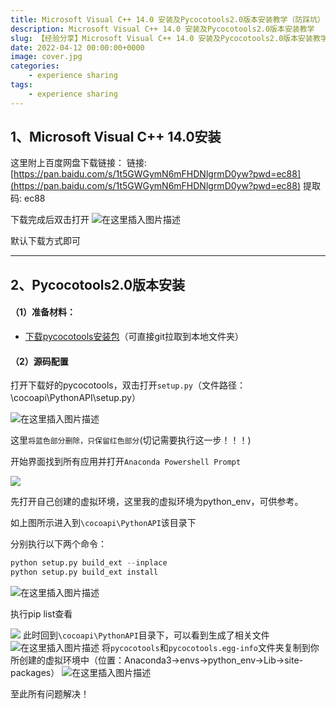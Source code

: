 ```yaml
---
title: Microsoft Visual C++ 14.0 安装及Pycocotools2.0版本安装教学（防踩坑）
description: Microsoft Visual C++ 14.0 安装及Pycocotools2.0版本安装教学
slug: 【经验分享】Microsoft Visual C++ 14.0 安装及Pycocotools2.0版本安装教学（防踩坑）
date: 2022-04-12 00:00:00+0000
image: cover.jpg
categories:
    - experience sharing
tags:
    - experience sharing
---
```




## 1、Microsoft Visual C++ 14.0安装

这里附上百度网盘下载链接：
链接: [https://pan.baidu.com/s/1t5GWGymN6mFHDNlgrmD0yw?pwd=ec88](https://pan.baidu.com/s/1t5GWGymN6mFHDNlgrmD0yw?pwd=ec88) 提取码: ec88

下载完成后双击打开
![在这里插入图片描述](https://img-blog.csdnimg.cn/04150c3c158c4baab13f0646ab6bb578.png)


默认下载方式即可 

---

## 2、Pycocotools2.0版本安装

#### （1）准备材料：

* [下载pycocotools安装包](https://github.com/cocodataset/cocoapi)（可直接git拉取到本地文件夹）

#### （2）源码配置

打开下载好的pycocotools，双击打开`setup.py`（文件路径：\cocoapi\PythonAPI\setup.py）

![在这里插入图片描述](https://img-blog.csdnimg.cn/985a37a42b1043bc9dc87d3c3e4e1d0f.png)


这里`将蓝色部分删除，只保留红色部分`(切记需要执行这一步！！！)

开始界面找到所有应用并打开`Anaconda Powershell Prompt`

![](https://img-blog.csdnimg.cn/9ad6e210127c49c9bfb16f9fd9b65968.png)


先打开自己创建的虚拟环境，这里我的虚拟环境为python_env，可供参考。

如上图所示进入到`\cocoapi\PythonAPI`该目录下

分别执行以下两个命令：

```python
python setup.py build_ext --inplace
python setup.py build_ext install
```

![在这里插入图片描述](https://img-blog.csdnimg.cn/02ec23e44b3848609cc74c8c28368a0f.png)


执行pip list查看

![](https://img-blog.csdnimg.cn/642adca979d64daba7f8d2164e88443c.png)
此时回到`\cocoapi\PythonAPI`目录下，可以看到生成了相关文件
![在这里插入图片描述](https://img-blog.csdnimg.cn/bdde5563cb794cf1962800f4656b71f5.png)
将`pycocotools`和`pycocotools.egg-info`文件夹复制到你所创建的虚拟环境中（位置：Anaconda3->envs->python_env->Lib->site-packages）
![在这里插入图片描述](https://img-blog.csdnimg.cn/8dd05ee9c4724de4a2ba536ad84aec81.png)


至此所有问题解决！
